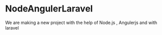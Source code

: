 # NodeAngulerLaravel
We are making a new project with the help of Node.js , Angulerjs and with laravel
